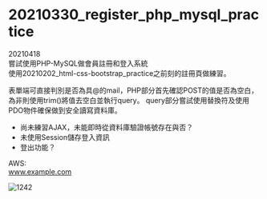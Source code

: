 # 20210330_register_php_mysql_practice

20210418 \
嘗試使用PHP-MySQL做會員註冊和登入系統 \
使用20210202_html-css-bootstrap_practice之前刻的註冊頁做練習。

表單端可直接判別是否為具@的mail，PHP部分首先確認POST的值是否為空白，為非則使用trim()將值去空白並執行query。
query部分嘗試使用替換符及使用PDO物件確保做到安全讀寫資料庫。


- 尚未練習AJAX，未能即時從資料庫驗證帳號存在與否？
- 未使用Session儲存登入資訊
- 登出功能？

AWS:\
www.example.com



![1242](https://user-images.githubusercontent.com/63532421/115153375-2b84b780-a0a8-11eb-818b-fb61304b7a7e.PNG)
